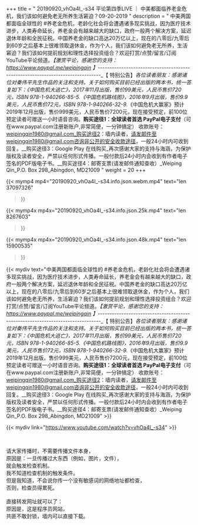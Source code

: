 +++
title = " 20190920_vhOa4I_-s34 平论第四季LIVE ｜ 中美都面临养老金危机，我们该如何避免老无所养生活窘迫？09-20-2019 "
description = " 中美两国都面临全球性的 #养老金危机，老龄化社会将会遭遇诸多现实挑战，因为医疗技术进步，人类寿命延长，养老金会有越来越大的缺口，政府一般两个解决方案，延迟退休年龄和全民征税。中国养老金的缺口高达20万亿以上，现在的八零后/九零后到60岁之后基本上很难领取退休金，作为个人，我们该如何避免老无所养，生活窘迫？我们该如何提前规划和理性选择投资组合？欢迎打赏/点赞/留言/订阅YouTube平论频道。_【激赏平论，感谢您的支持：https://www.paypal.me/weipingqin 】_-------------------------------------------------------------------------------_【 特别公告】_各位读者朋友：_感谢诸位对秦伟平先生作品的关注和支持。_关于如何购买目前已经出版的两本书，统一答复如下：_《中国危机大逃亡》，2017年11月出版，售价99美元，人民币售价720元，ISBN 978-1-940266-85-5._《中国危机路线图》，2016年9月出版，售价9.9美元，人民币售价72元，ISBN 978-1-940266-32-9._《中国危机大赢家》预计2019年12月出版，售价999美元，人民币售价7200元，现在接受预定，前100位预定读者可赠送一小时语音咨询。__购买途径1：全球读者首选 PayPal电子支付__（可在www.paypal.com注册新账户,非常简便，一分钟搞定）     收款账号：weipingqin1980@gmail.com_购买途径2：墙内读者，请发邮件至weipingqin1980@gmail.com咨询非公开的安全收款途径，一般24小时内可收到回复。__购买途径3：Google Play 在线购买_再次感谢大家的支持与海涵，为保护版权及读者安全，严禁以任何形式传播。一般付款后24小时内会收到有作者电子签名的PDF版电子书。__购买途径4：邮寄支票(请发邮件通知查收）_Weiping Qin_P.O. Box 298_Abingdon, MD21009 "
weight = 20
+++

{{< mymp4 mp4="20190920_vhOa4I_-s34.info.json.webm.mp4" 
text="len 37097326"
>}}

{{< mymp4x  mp4x="20190920_vhOa4I_-s34.info.json.25k.mp4"
text="len 8267603"
>}}

{{< mymp4x  mp4x="20190920_vhOa4I_-s34.info.json.48k.mp4"
text="len 15900535"
>}}


{{< mydiv text="中美两国都面临全球性的 #养老金危机，老龄化社会将会遭遇诸多现实挑战，因为医疗技术进步，人类寿命延长，养老金会有越来越大的缺口，政府一般两个解决方案，延迟退休年龄和全民征税。中国养老金的缺口高达20万亿以上，现在的八零后/九零后到60岁之后基本上很难领取退休金，作为个人，我们该如何避免老无所养，生活窘迫？我们该如何提前规划和理性选择投资组合？欢迎打赏/点赞/留言/订阅YouTube平论频道。_【激赏平论，感谢您的支持：https://www.paypal.me/weipingqin 】_-------------------------------------------------------------------------------_【 特别公告】_各位读者朋友：_感谢诸位对秦伟平先生作品的关注和支持。_关于如何购买目前已经出版的两本书，统一答复如下：_《中国危机大逃亡》，2017年11月出版，售价99美元，人民币售价720元，ISBN 978-1-940266-85-5._《中国危机路线图》，2016年9月出版，售价9.9美元，人民币售价72元，ISBN 978-1-940266-32-9._《中国危机大赢家》预计2019年12月出版，售价999美元，人民币售价7200元，现在接受预定，前100位预定读者可赠送一小时语音咨询。__购买途径1：全球读者首选 PayPal电子支付__（可在www.paypal.com注册新账户,非常简便，一分钟搞定）     收款账号：weipingqin1980@gmail.com_购买途径2：墙内读者，请发邮件至weipingqin1980@gmail.com咨询非公开的安全收款途径，一般24小时内可收到回复。__购买途径3：Google Play 在线购买_再次感谢大家的支持与海涵，为保护版权及读者安全，严禁以任何形式传播。一般付款后24小时内会收到有作者电子签名的PDF版电子书。__购买途径4：邮寄支票(请发邮件通知查收）_Weiping Qin_P.O. Box 298_Abingdon, MD21009" >}}
<br>

{{< mydiv link="https://www.youtube.com/watch?v=vhOa4I_-s34" >}}


<br>

请大家传播时，不需要传播文件本身，<br>
原因是：一旦传播过大东西（例如，图片，文件），<br>
就会触发检查机制。<br>
我不知道检查机制的触发条件。<br>
但是我知道，不会说你传一个没有敏感词的网络地址都检查，<br>
否则，检查员得累死。<br><br>
直接转发网址就可以了：<br>
原因是，这是程序员网站，<br>
共匪不敢封锁，墙内可以直接下载。


